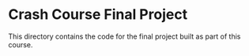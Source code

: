 # Crash Course Final Project

This directory contains the code for the final project built as part of this course.